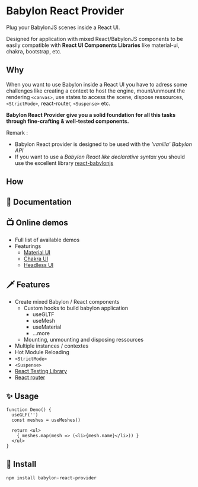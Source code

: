# Babylon React Provider

Plug your BabylonJS scenes inside a React UI. 

Designed for application with mixed React/BabylonJS components to be easily compatible with **React UI Components Libraries** like material-ui, chakra, bootstrap, etc. 

## Why
When you want to use Babylon inside a React UI you have to adress some challenges like creating a context to host the engine, mount/unmount the rendering ```<canvas>```, use states to access the scene, dispose ressources, ```<StrictMode>```, react-router, ```<Suspense>``` etc. 

**Babylon React Provider give you a solid foundation for all this tasks through fine-crafting & well-tested components.**

Remark :
- Babylon React provider is designed to be used with the _'vanilla' Babylon API_  
- If you want to use a _Babylon React like declarative syntax_ you should use the excellent library [react-babylonjs]()



## How

## :beginner: Documentation

## :tv: Online demos
- Full list of available demos
- Featurings 
  - [Material UI]() 
  - [Chakra UI]() 
  - [Headless UI]()

## :dagger: Features
- Create mixed Babylon / React components
  - Custom hooks to build babylon application
    - useGLTF
    - useMesh 
    - useMaterial
    - ...more
  - Mounting, unmounting and disposing ressources 
- Multiple instances / contextes
- Hot Module Reloading
- ```<StrictMode>```
- ```<Suspense>```
- [React Testing Library](https://testing-library.com/docs/react-testing-library/intro/) 
- [React router](https://github.com/remix-run/react-router)

## :sparkles: Usage
```tsx
function Demo() {
  useGLF('')
  const meshes = useMeshes()

  return <ul>
    { meshes.map(mesh => (<li>{mesh.name}</li>)) }
  </ul>
}
```

## :construction: Install
```console 
npm install babylon-react-provider
```
